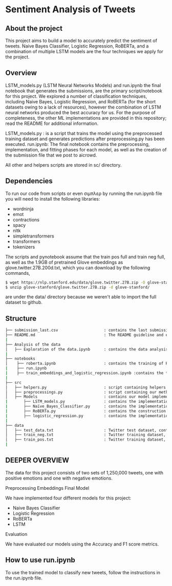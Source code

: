 # Sentiment Analysis of Tweets

## About the project

This project aims to build a model to accurately predict the sentiment of tweets. Naive Bayes Classifier, Logistic Regression, RoBERTa, and a combination of multiple LSTM models are the four techniques we apply for the project.


## Overview

LSTM_models.py (LSTM Neural Networks Models) and run.ipynb the final notebook that generates the submissions, are the primary script/notebook for this project. We explored a number of classification techniques, including Naive Bayes, Logistic Regression, and RoBERTa (for the short datasets owing to a lack of resources), however the combination of LSTM neural networks produced the best accuracy for us. For the purpose of completeness, the other ML implementations are provided in this repository; read the README for additional information.

LSTM_models.py : is a script that trains the model using the preprocessed training dataset and generates predictions after preprocessing.py has been executed.
run.ipynb: The final notebook contains the preprocessing, implementation, and fitting phases for each model, as well as the creation of the submission file that we post to aicrowd.

All other and helpers scripts are stored in sc/ directory.

## Dependencies
To run our code from scripts or even σιμπλερ by running the run.ipynb file you will need to install the following libraries:

- wordninja
- emot
- contractions
- spacy
- nltk
- simpletransformers
- transformers
- tokenizers

The scripts and pynotebook assume that the train pos full and train neg full, as well as the 1.9GB of pretrained Glove embeddings as glove.twitter.27B.200d.txt, which you can download by the following commands,

```bash
$ wget https://nlp.stanford.edu/data/glove.twitter.27B.zip -O glove-stanford/glove.twitter.27B.zip
$ unzip glove-stanford/glove.twitter.27B.zip -d glove-stanford/
```
are under the  data/ directory because we weren't able to import the full dataset to github. 


## Structure
```bash
├── submission_last.csv                    : contains the last submission file that is generated by run.ipynb.
├── README.md                              : The README guideline and explanation for our project.
|
├── Analysis of the data
│   ├── Exploration of the data.ipynb      : contains the data analysis of the tweets before and after preprocessing.
|
├── notebooks
│    ├── roberta.ipynb                     : contains the training of RoBERTa mdoels using the small tweet dataset using the preprocessed training set.
|    ├── run.ipynb
|    ├── train_embeddings_and_logistic_regression.ipynb :contains the training of embeddings using different approaches and train a logistic model using training set.
|
├── src
│   ├── helpers.py                         : script containing helpers method.
│   ├── preprocessings.py                  : script containing our methods to preprocess tweets .
│   ├── Models                             : contains our model implementation.
|       ├── LSTM_models.py                 : contains the implementation of 6 LSTM models and the XGB classifier using the preprocessed training set.
|       ├── Naïve_Bayes_Classifier.py      : contains the implementation of Naive Bayes Classifier using the preprocessed training set.
|       ├── RoBERTa.py                     : contains the construction of RoBERTa mdoels using the small tweet dataset using the preprocessed training set.
|       ├── logistic_regression.py         : contains the implementation of logistic regression model using the preprocessed training set.
|
├── data
│   ├── test_data.txt                      : Twitter test dataset, containing 10,000 unlabeled tweets.
│   ├── train_neg.txt                      : Twitter training dataset, containing 100.000 negative tweets.
│   ├── train_pos.txt                      : Twitter training dataset, containing 100,000 positive tweets.
|
```
## DEEPER OVERVIEW

The data for this project consists of two sets of 1,250,000 tweets, one with positive emotions and one with negative emotions.
 
 Preprocessing
 Embeddings 
 Final Model

We have implemented four different models for this project:

- Naive Bayes Classifier
- Logistic Regression
- RoBERTa
- LSTM

Evaluation

We have evaluated our models using the Accuracy and F1 score metrics.

## How to use run.ipynb

To use the trained model to classify new tweets, follow the instructions in the run.ipynb file.
